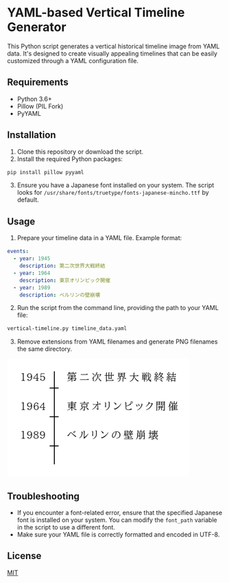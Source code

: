 # YAML-based Vertical Timeline Generator

This Python script generates a vertical historical timeline image from YAML data. It's designed to create visually appealing timelines that can be easily customized through a YAML configuration file.

## Requirements

- Python 3.6+
- Pillow (PIL Fork)
- PyYAML

## Installation

1. Clone this repository or download the script.
2. Install the required Python packages:

```bash
pip install pillow pyyaml
```

3. Ensure you have a Japanese font installed on your system. The script looks for `/usr/share/fonts/truetype/fonts-japanese-mincho.ttf` by default.

## Usage

1. Prepare your timeline data in a YAML file. Example format:

```yaml
events:
  - year: 1945
    description: 第二次世界大戦終結
  - year: 1964
    description: 東京オリンピック開催
  - year: 1989
    description: ベルリンの壁崩壊
```

2. Run the script from the command line, providing the path to your YAML file:

```bash
vertical-timeline.py timeline_data.yaml
```

3. Remove extensions from YAML filenames and generate PNG filenames the same directory.

![timeline](./timeline_data.png)

## Troubleshooting

- If you encounter a font-related error, ensure that the specified Japanese font is installed on your system. You can modify the `font_path` variable in the script to use a different font.
- Make sure your YAML file is correctly formatted and encoded in UTF-8.

## License

[MIT](https://choosealicense.com/licenses/mit/)
